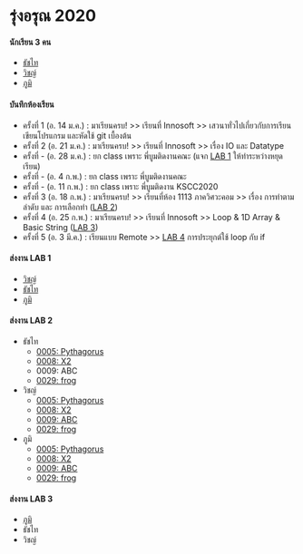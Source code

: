 # รุ่งอรุณ 2020

#### นักเรียน 3 คน
+ [ธัชไท](https://github.com/T4tt4i)
+ [วิชญ์](https://github.com/wit03)
+ [ภูมิ](https://github.com/pumiwat)

#### บันทึกห้องเรียน
+ ครั้งที่ 1 (อ. 14 ม.ค.) : มาเรียนครบ! >> เรียนที่ Innosoft >> เสวนาทั่วไปเกี่ยวกับการเรียนเขียนโปรแกรม และหัดใช้ git เบื้องต้น
+ ครั้งที่ 2 (อ. 21 ม.ค.) : มาเรียนครบ! >> เรียนที่ Innosoft >> เรื่อง IO และ Datatype
+ ครั้งที่ - (อ. 28 ม.ค.) : ยก class เพราะ พี่บูมติดงานคณะ (แจก [LAB 1](https://github.com/singhanat/c/blob/master/lab/01.md) ให้ทำระหว่างหยุดเรียน)
+ ครั้งที่ - (อ. 4 ก.พ.) : ยก class เพราะ พี่บูมติดงานคณะ
+ ครั้งที่ - (อ. 11 ก.พ.) : ยก class เพราะ พี่บูมติดงาน KSCC2020 
+ ครั้งที่ 3 (อ. 18 ก.พ.) : มาเรียนครบ! >> เรียนที่ห้อง 1113 ภาควิศวะคอม >> เรื่อง การทำตามลำดับ และ การเลือกทำ ([LAB 2](https://github.com/singhanat/c/blob/master/lab/02.md))
+ ครั้งที่ 4 (อ. 25 ก.พ.) : มาเรียนครบ! >> เรียนที่ Innosoft >> Loop & 1D Array & Basic String ([LAB 3](https://github.com/singhanat/c/blob/master/lab/03.md))
+ ครั้งที่ 5 (อ. 3 มี.ค.) : เรียนแบบ Remote >> [LAB 4](https://github.com/singhanat/c/blob/master/lab/04.md) การประยุกต์ใช้ loop กับ if 

#### ส่งงาน LAB 1
+ [วิชญ์](https://github.com/wit03/Algorithm-Practice/blob/master/kmutt/lab/01.md)
+ [ธัชไท](https://github.com/T4tt4i/lab_01/blob/master/lab_01.md.md)
+ [ภูมิ](https://github.com/singhanat/c/commit/9e0242b84af4484c90fba757e8474d8c5074ff82)

#### ส่งงาน LAB 2
+ ธัชไท 
  - [0005: Pythagorus](https://github.com/T4tt4i/KMUTT-c-programming/blob/master/week_3/pythagoras.c)  
  - [0008: X2](https://github.com/T4tt4i/KMUTT-c-programming/blob/master/week_3/X2.c)
  - 0009: ABC
  - [0029: frog](https://github.com/T4tt4i/KMUTT-c-programming/blob/master/week_3/froggy.c)
+ วิชญ์
  - [0005: Pythagorus](https://github.com/wit03/Algorithm-Practice/blob/master/kmutt/lab2/pythagorus.c)
  - [0008: X2](https://github.com/wit03/Algorithm-Practice/blob/master/kmutt/lab2/xx.c)
  - [0009: ABC](https://github.com/wit03/Algorithm-Practice/blob/master/kmutt/lab2/abc.c)
  - [0029: frog](https://github.com/wit03/Algorithm-Practice/blob/master/kmutt/lab2/frog.c)
+ ภูมิ
  - [0005: Pythagorus]()
  - [0008: X2]()
  - [0009: ABC]()
  - [0029: frog]()

#### ส่งงาน LAB 3
+ [ภูมิ](https://github.com/pumiwat/kmutt-c-programming/tree/master/lab3)
+ ธัชไท
+ วิชญ์
